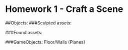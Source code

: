 # Homework 1 - Craft a Scene

##Objects: 
###Sculpted assets:

###Found assets:

###GameObjects: 
Floor/Walls (Planes)
